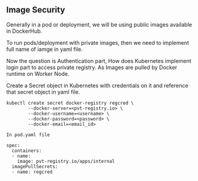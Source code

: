 ## Image Security
Generally in a pod or deployment, we will be using public images available in DockerHub.

To run pods/deployment with private images, then we need to implement full name of iamge in yaml file.

Now the question is Authentication part, How does Kubernetes implement login part to access private registry. As Images are pulled by Docker runtime on Worker Node.

Create a Secret object in Kubernetes with credentials on it and reference that secret object in yaml file.
```
kubectl create secret docker-registry regcred \
        --docker-server=<pvt-registry.io> \
        --docker-username=<username> \
        --docker-password=<password> \
        --docker-email=<email_id>

In pod.yaml file

spec:
  containers:
  - name:
    image: pvt-registry.io/apps/internal
  imagePullSecrets:
  - name: regcred
```
